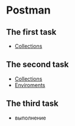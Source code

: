 # Postman

## The first task

- [Collections](https://github.com/zakharov-dmitriy/hw_tasks/blob/main/Postman/HW1_34_group.postman_collection.json)

## The second task

- [Collections](https://github.com/zakharov-dmitriy/hw_tasks/blob/main/Postman/HW2_34-group.postman_collection.json) 
- [Enviroments](https://github.com/zakharov-dmitriy/hw_tasks/blob/main/Postman/hw34.postman_environment.json)

## The third task

- выполнение
